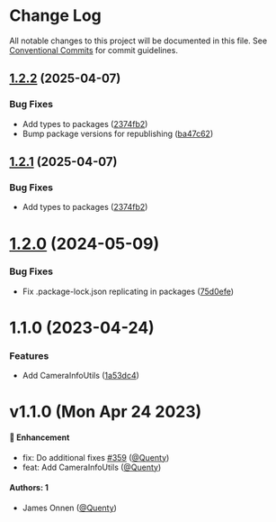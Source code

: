 # Change Log

All notable changes to this project will be documented in this file.
See [Conventional Commits](https://conventionalcommits.org) for commit guidelines.

## [1.2.2](https://github.com/Quenty/NevermoreEngine/compare/@quenty/camerainfo@1.2.0...@quenty/camerainfo@1.2.2) (2025-04-07)


### Bug Fixes

* Add types to packages ([2374fb2](https://github.com/Quenty/NevermoreEngine/commit/2374fb2b043cfbe0e9b507b3316eec46a4e353a0))
* Bump package versions for republishing ([ba47c62](https://github.com/Quenty/NevermoreEngine/commit/ba47c62e32170bf74377b0c658c60b84306dc294))





## [1.2.1](https://github.com/Quenty/NevermoreEngine/compare/@quenty/camerainfo@1.2.0...@quenty/camerainfo@1.2.1) (2025-04-07)


### Bug Fixes

* Add types to packages ([2374fb2](https://github.com/Quenty/NevermoreEngine/commit/2374fb2b043cfbe0e9b507b3316eec46a4e353a0))





# [1.2.0](https://github.com/Quenty/NevermoreEngine/compare/@quenty/camerainfo@1.1.0...@quenty/camerainfo@1.2.0) (2024-05-09)


### Bug Fixes

* Fix .package-lock.json replicating in packages ([75d0efe](https://github.com/Quenty/NevermoreEngine/commit/75d0efeef239f221d93352af71a5b3e930ec23c5))





# 1.1.0 (2023-04-24)


### Features

* Add CameraInfoUtils ([1a53dc4](https://github.com/Quenty/NevermoreEngine/commit/1a53dc4712a2cf420e7de2030a6b73982983ff86))





# v1.1.0 (Mon Apr 24 2023)

#### 🚀 Enhancement

- fix: Do additional fixes [#359](https://github.com/Quenty/NevermoreEngine/pull/359) ([@Quenty](https://github.com/Quenty))
- feat: Add CameraInfoUtils ([@Quenty](https://github.com/Quenty))

#### Authors: 1

- James Onnen ([@Quenty](https://github.com/Quenty))
